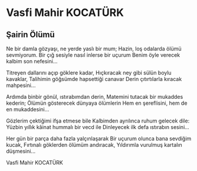 # Vasfi Mahir KOCATÜRK

## Şairin Ölümü

Ne bir damla gözyaşı, ne yerde yaslı bir mum;
Hazin, loş odalarda ölümü sevmiyorum.
Bir çığ sesiyle nasıl inlerse bir uçurum
Benim öyle verecek kalbim son nefesini...

Titreyen dallarını açıp göklere kadar,
Hıçkıracak ney gibi sülün boylu kavaklar,
Talihimin göğsümde hapsettiği canavar
Derin çıtırtılarla kıracak mahpesini...

Ardımda binbir gönül, ıstırabımdan derin,
Matemini tutacak bir mukaddes kederin;
Ölümün gösterecek dünyaya ölümlerin
Hem en şereflisini, hem de en mukaddesini...

Gözlerim çektiğimi ifşa etmese bile
Kalbimden ayrılınca ruhum gelecek dile:
Yüzbin yıllık kâinat hummalı bir vecd ile
Dinleyecek ilk defa ıstırabın sesini...

Her gün bir parça daha fazla yalçınlaşarak
Bir uçurum olunca bana sevdiğim kucak,
Fırtınalı göklerden ölümüm andıracak,
Yıldırımla vurulmuş kartalın düşmesini...

Vasfi Mahir KOCATÜRK